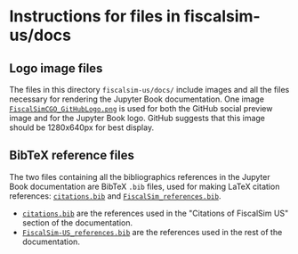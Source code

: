 # Instructions for files in fiscalsim-us/docs

## Logo image files
The files in this directory `fiscalsim-us/docs/` include images and all the files necessary for rendering the Jupyter Book documentation. One image [`FiscalSimCGO_GitHubLogo.png`](docs/FiscalSimCGO_GitHubLogo.png) is used for both the GitHub social preview image and for the Jupyter Book logo. GitHub suggests that this image should be 1280x640px for best display.


## BibTeX reference files
The two files containing all the bibliographics references in the Jupyter Book documentation are BibTeX `.bib` files, used for making LaTeX citation references: [`citations.bib`](docs/book/citations.bib) and [`FiscalSim_references.bib`](docs/book/FiscalSim_references.bib).
* [`citations.bib`](docs/book/citations.bib) are the references used in the "Citations of FiscalSim US" section of the documentation.
* [`FiscalSim-US_references.bib`](docs/book/FiscalSim-US_references.bib) are the references used in the rest of the documentation.
